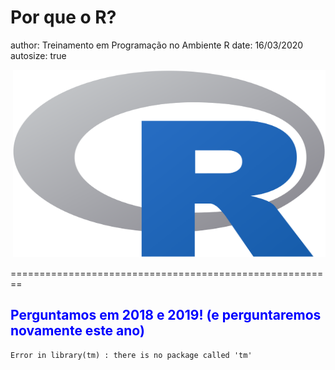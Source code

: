 Por que o R?
========================================================
author: Treinamento em Programação no Ambiente R 
date: 16/03/2020
autosize: true

<div align="right">
<img src="Rlogo.svg" width=500 height=300>
</div>

========================================================
<h2 style="color:blue;">Perguntamos em 2018 e 2019! (e perguntaremos novamente este ano)</h2>










```
Error in library(tm) : there is no package called 'tm'
```
